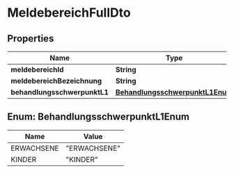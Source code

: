 

# MeldebereichFullDto


## Properties

| Name | Type | Description | Notes |
|------------ | ------------- | ------------- | -------------|
|**meldebereichId** | **String** |  |  [optional] |
|**meldebereichBezeichnung** | **String** |  |  [optional] |
|**behandlungsschwerpunktL1** | [**BehandlungsschwerpunktL1Enum**](#BehandlungsschwerpunktL1Enum) |  |  [optional] |



## Enum: BehandlungsschwerpunktL1Enum

| Name | Value |
|---- | -----|
| ERWACHSENE | &quot;ERWACHSENE&quot; |
| KINDER | &quot;KINDER&quot; |



